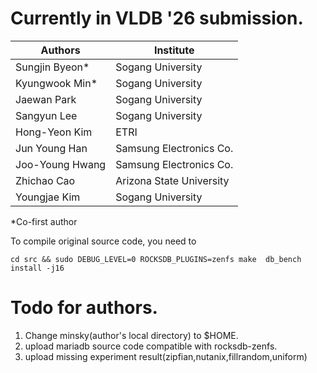 # Currently in VLDB '26 submission.

| Authors             | Institute                         |
|------------------|------------------------------|
| Sungjin Byeon*    | Sogang University            |
| Kyungwook Min*    | Sogang University            |
| Jaewan Park      | Sogang University            |
| Sangyun Lee      | Sogang University            |
| Hong-Yeon Kim    | ETRI                         |
| Jun Young Han    | Samsung Electronics Co.      |
| Joo-Young Hwang  | Samsung Electronics Co.      |
| Zhichao Cao      | Arizona State University     |
| Youngjae Kim     | Sogang University            |

*Co-first author

To compile original source code, you need to
```
cd src && sudo DEBUG_LEVEL=0 ROCKSDB_PLUGINS=zenfs make  db_bench install -j16
```


# Todo for authors.
1) Change minsky(author's local directory) to $HOME.
2) upload mariadb source code compatible with rocksdb-zenfs.
3) upload missing experiment result(zipfian,nutanix,fillrandom,uniform)
